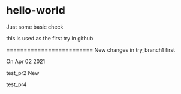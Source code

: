 # hello-world
Just some basic check 


this is used as the first try in github

=========================
New changes in try_branch1 first

On Apr 02 2021

test_pr2 New

test_pr4
